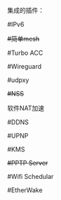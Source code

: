 
集成的插件：

#IPv6

~~#简单mesh~~

#Turbo ACC

#Wireguard

#udpxy

~~#NSS~~

软件NAT加速

#DDNS

#UPNP

#KMS

~~#PPTP Server~~

#Wifi Schedular

#EtherWake
